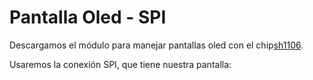 # Pantalla Oled - SPI

Descargamos el módulo para manejar pantallas oled con el chip[sh1106](https://raw.githubusercontent.com/robert-hh/SH1106/master/sh1106.py).

Usaremos la conexión SPI, que tiene nuestra pantalla:

